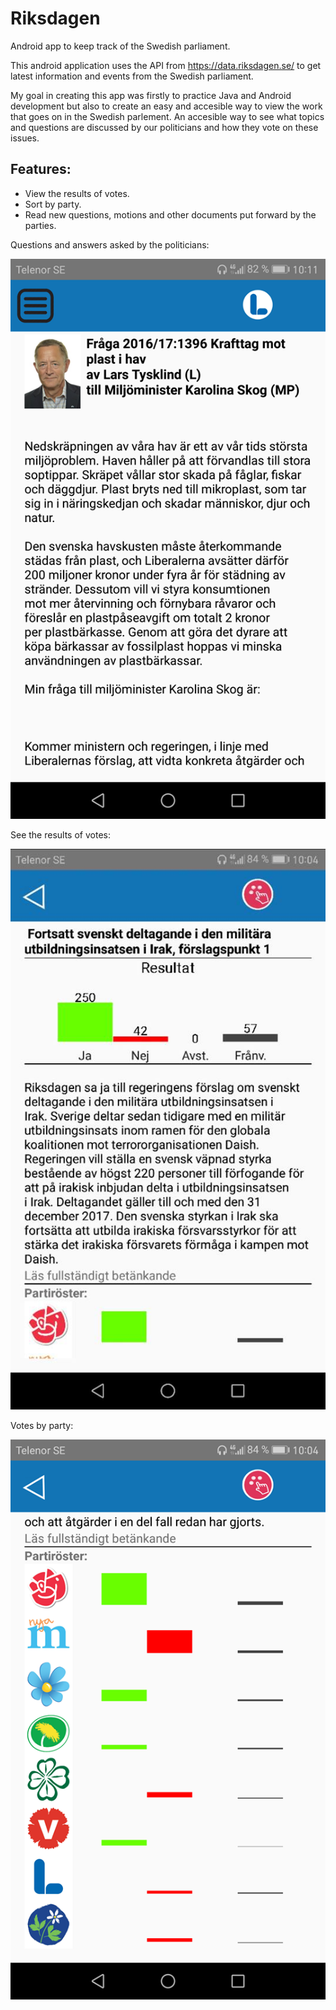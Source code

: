 # Riksdagen
Android app to keep track of the Swedish parliament.

This android application uses the API from https://data.riksdagen.se/ to get latest information and events from the Swedish parliament.

My goal in creating this app was firstly to practice Java and Android development but also to create an easy and accesible way to view the work that goes on in the Swedish parlement. An accesible way to see what topics and questions are discussed by our politicians and how they vote on these issues. 

## Features: 
 * View the results of votes.
 * Sort by party.
 * Read new questions, motions and other documents put forward by the parties.
 

Questions and answers asked by the politicians: 

![alt tag](https://raw.githubusercontent.com/OAndell/Riksdagen/master/screenshots/questionExample1.png)

See the results of votes:

![alt tag](https://raw.githubusercontent.com/OAndell/Riksdagen/master/screenshots/voteExample1.jpg)

Votes by party:

![alt tag](https://raw.githubusercontent.com/OAndell/Riksdagen/master/screenshots/voteExample2.png)

